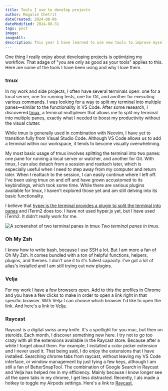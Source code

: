 ```yaml
---
title: Tools I use to develop projects
author: Magalie Chetrit
dateCreated: 2024-08-06
dateModified: 2024-08-31
tags: post
image:
imageAlt:
description: This year I have learned to use new tools to improve myself in my work. Here's how I use them and why I love them.
---
```


One thing I really enjoy about developing projects is optimizing my workflow. That adage of "you are only as good as your tools" applies to this. Here are some of the tools I have been using and why I love them.

### tmux
In my work and side projects, I often have several terminals open: one for a local server, one for running tests, one for Git, and another for executing various commands. I was looking for a way to split my terminal into multiple panes—similar to the functionality in VS Code. After some research, I discovered [tmux](https://github.com/tmux/tmux/wiki), a terminal multiplexer that allows me to split my terminal into multiple panes, exactly what I needed to boost my productivity without the visual clutter.

While tmux is generally used in combination with Neovim, I have yet to transition fully from Visual Studio Code. Although VS Code allows us to add a terminal within our workspace, it tends to become visually overwhelming.

My most basic usage of tmux involves splitting the terminal into two panes: one pane for running a local server or watcher, and another for Git. With tmux, I can also detach from a session and reattach later, which is especially useful when I need to step away from my computer and return later. When I reattach to the session, I can easily continue where I left off.
I’ve been using tmux on and off and have grown accustomed to its keybindings, which took some time. While there are various plugins available for tmux, I haven’t explored those yet and am still delving into its basic functionality.

I believe that [hyper.js the terminal provides a plugin to split the terminal into panes](https://hyper.is/store/hyper-pane) and iTerm2 does too. I have not used hyper.js yet, but I have used iTerm2. It didn't really work for me.

![A screenshot of two terminal panes in tmux](/assets/img/2024-08-06-tools-I%20use%20to%20develop/screenshot-tmux.png "A screenshot of two terminal panes in tmux")
*Two terminal panes in tmux.*

### Oh My Zsh
I know how to write bash, because I use SSH a lot. But I am more a fan of Oh My Zsh. It comes bundled with a ton of helpful functions, helpers, plugins, and themes. I don't use it to it's fullest capacity. I've got a lot of alias's installed and I am still trying out new plugins.

### Velja
For my work I have a few browsers open. Add to this the profiles in Chrome and you have a few clicks to make in order to open a link right in that specific browser. With Velja I can choose which browser I'd like to open the link. And here's a link to [Velja](https://sindresorhus.com/velja).

### Raycast
Raycast is a digital swiss army knife. It's a spotlight for you mac, but then on steroids. Each month, I discover something new here. I try not to go too crazy with all the extensions available in the Raycast store. Because after a while I forget about them. For example, I installed a color picker extension and I never used it. That being said, I do enjoy the extensions that I have installed. Searching chrome tabs from raycast, without leaving my VS Code interface, or window management by just tying a few keys, although I am still a fan of BetterSnapTool. The combination of Google Search in Raycast and Velja has helped me in my efficiency. Mainly because I know longer see all the open tabs in my chrome, I get less distracted. Recently, I als made a hotkey to toggle my Airpods settings. Here's a link to [Raycast](https://raycast.com/).


